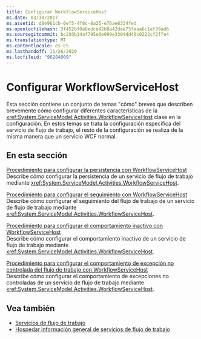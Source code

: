 ```yaml
---
title: Configurar WorkflowServiceHost
ms.date: 03/30/2017
ms.assetid: d8e961cb-0ef5-4f8c-8a25-e76ae6334fed
ms.openlocfilehash: 3f452bf0a6edce42b8a42dee75faaa6c1ef39ad6
ms.sourcegitcommit: bc293b14af795e0e999e3304dd40c0222cf2ffe4
ms.translationtype: MT
ms.contentlocale: es-ES
ms.lasthandoff: 11/26/2020
ms.locfileid: "96284009"
---
```

# <a name="configuring-workflowservicehost"></a>Configurar WorkflowServiceHost

Esta sección contiene un conjunto de temas "cómo" breves que describen brevemente cómo configurar diferentes características de la <xref:System.ServiceModel.Activities.WorkflowServiceHost> clase en la configuración. En estos temas se trata la configuración específica del servicio de flujo de trabajo, el resto de la configuración se realiza de la misma manera que un servicio WCF normal.  
  
## <a name="in-this-section"></a>En esta sección  

 [Procedimiento para configurar la persistencia con WorkflowServiceHost](how-to-configure-persistence-with-workflowservicehost.md)  
 Describe cómo configurar la persistencia de un servicio de flujo de trabajo mediante <xref:System.ServiceModel.Activities.WorkflowServiceHost>.  
  
 [Procedimiento para configurar el seguimiento con WorkflowServiceHost](how-to-configure-tracking-with-workflowservicehost.md)  
 Describe cómo configurar el seguimiento del flujo de trabajo de un servicio de flujo de trabajo mediante <xref:System.ServiceModel.Activities.WorkflowServiceHost>.  
  
 [Procedimiento para configurar el comportamiento inactivo con WorkflowServiceHost](how-to-configure-idle-behavior-with-workflowservicehost.md)  
 Describe cómo configurar el comportamiento inactivo de un servicio de flujo de trabajo mediante <xref:System.ServiceModel.Activities.WorkflowServiceHost>.  
  
 [Procedimiento para configurar el comportamiento de excepción no controlada del flujo de trabajo con WorkflowServiceHost](config-workflow-unhandled-exception-workflowservicehost.md)  
 Describe cómo configurar el comportamiento de excepciones no controladas de un servicio de flujo de trabajo mediante <xref:System.ServiceModel.Activities.WorkflowServiceHost>.  
  
## <a name="see-also"></a>Vea también

- [Servicios de flujo de trabajo](workflow-services.md)
- [Hospedar información general de servicios de flujo de trabajo](hosting-workflow-services-overview.md)
